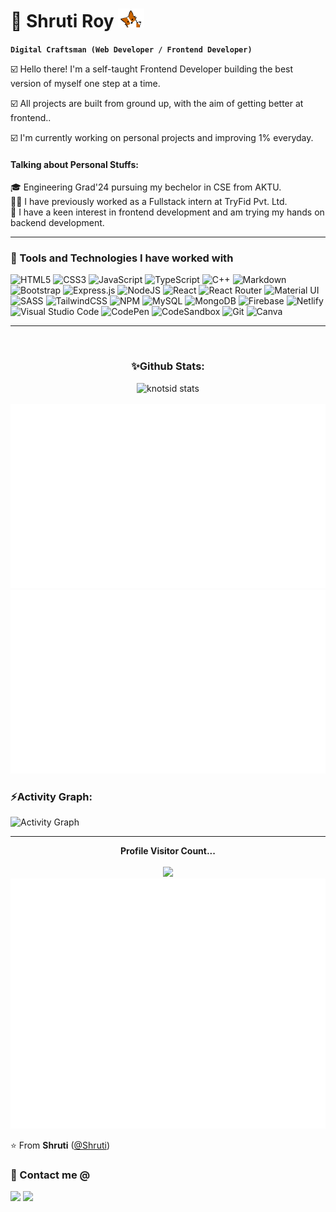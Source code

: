 # 🌌 Shruti Roy <img src="hello.png" height="30"  >

**`Digital Craftsman (Web Developer / Frontend Developer)`**

☑️ Hello there! I'm a self-taught Frontend Developer building the best version of myself one step at a time.

☑️ All projects are built from ground up, with the aim of getting better at frontend..

☑️ I'm currently working on personal projects and improving 1% everyday.
<br>

#### Talking about Personal Stuffs:

🎓 Engineering Grad'24 pursuing my bechelor in CSE from AKTU.<br/>
👨‍💻 I have previously worked as a Fullstack intern at TryFid Pvt. Ltd.<br/>
🎯 I have a keen interest in frontend development and am trying my hands on backend development.<br/>

---

### 🧰 Tools and Technologies I have worked with

![HTML5](https://img.shields.io/badge/html5-%23E34F26.svg?style=for-the-badge&logo=html5&logoColor=white)
![CSS3](https://img.shields.io/badge/css3-%231572B6.svg?style=for-the-badge&logo=css3&logoColor=white)
![JavaScript](https://img.shields.io/badge/javascript-%23323330.svg?style=for-the-badge&logo=javascript&logoColor=%23F7DF1E)
![TypeScript](https://img.shields.io/badge/typescript-%23007ACC.svg?style=for-the-badge&logo=typescript&logoColor=white)
![C++](https://img.shields.io/badge/c++-%2300599C.svg?style=for-the-badge&logo=c%2B%2B&logoColor=white)
![Markdown](https://img.shields.io/badge/markdown-%23000000.svg?style=for-the-badge&logo=markdown&logoColor=white)
![Bootstrap](https://img.shields.io/badge/bootstrap-%23563D7C.svg?style=for-the-badge&logo=bootstrap&logoColor=white)
![Express.js](https://img.shields.io/badge/express.js-%23404d59.svg?style=for-the-badge&logo=express&logoColor=%2361DAFB)
![NodeJS](https://img.shields.io/badge/node.js-6DA55F?style=for-the-badge&logo=node.js&logoColor=white)
![React](https://img.shields.io/badge/react-%2320232a.svg?style=for-the-badge&logo=react&logoColor=%2361DAFB)
![React Router](https://img.shields.io/badge/React_Router-CA4245?style=for-the-badge&logo=react-router&logoColor=white)
![Material UI](https://img.shields.io/badge/materialui-%230081CB.svg?style=for-the-badge&logo=material-ui&logoColor=white)
![SASS](https://img.shields.io/badge/SASS-hotpink.svg?style=for-the-badge&logo=SASS&logoColor=white)
![TailwindCSS](https://img.shields.io/badge/tailwindcss-%2338B2AC.svg?style=for-the-badge&logo=tailwind-css&logoColor=white)
![NPM](https://img.shields.io/badge/NPM-%23000000.svg?style=for-the-badge&logo=npm&logoColor=white)
![MySQL](https://img.shields.io/badge/mysql-%2300f.svg?style=for-the-badge&logo=mysql&logoColor=white)
![MongoDB](https://img.shields.io/badge/MongoDB-%234ea94b.svg?style=for-the-badge&logo=mongodb&logoColor=white)
![Firebase](https://img.shields.io/badge/firebase-%23039BE5.svg?style=for-the-badge&logo=firebase)
![Netlify](https://img.shields.io/badge/netlify-%23000000.svg?style=for-the-badge&logo=netlify&logoColor=#00C7B7)
![Visual Studio Code](https://img.shields.io/badge/Visual%20Studio%20Code-0078d7.svg?style=for-the-badge&logo=visual-studio-code&logoColor=white)
![CodePen](https://img.shields.io/badge/CodePen-white?style=for-the-badge&logo=codepen&logoColor=black)
![CodeSandbox](https://img.shields.io/badge/Codesandbox-040404?style=for-the-badge&logo=codesandbox&logoColor=DBDBDB)
![Git](https://img.shields.io/badge/git-%23F05033.svg?style=for-the-badge&logo=git&logoColor=white)
![Canva](https://img.shields.io/badge/Canva-%2300C4CC.svg?style=for-the-badge&logo=Canva&logoColor=white)
<br/>

---

<br/>

<p align = "center">
<h3 align="center">✨Github Stats:</h3>

<p align="center">
<img src = "https://github-readme-streak-stats.herokuapp.com?user=knotsid&theme=highcontrast&border_radius=0&stroke=EB5454&currStreakNum=3836EB&sideNums=8BEB55&sideLabels=EB8720" alt="knotsid stats" /><br><br>


<img src="https://raw.githubusercontent.com/knotsid/github-stats-gen/master/generated/overview.svg#gh-dark-mode-only"/>

<img src="https://raw.githubusercontent.com/knotsid/github-stats-gen/master/generated/languages.svg#gh-dark-mode-only"/>


 <h3 align="left">⚡Activity Graph:</h3>
  <img alt="Activity Graph" src="https://github-readme-activity-graph.vercel.app/graph?username=knotsid&theme=react-dark" />
</p>

---

<p align="center"> 
  <b>Profile Visitor Count...</b><br><br>
  <img src="https://profile-counter.glitch.me/knotsid/count.svg" /><br>
  <img src="hello.gif" height="400" autoplay>
  
</p>

⭐️ From **Shruti** ([@Shruti](https://github.com/))

### 🤝 Contact me @

<a target="_blank" href="https://www.linkedin.com/in/"><img src="https://img.shields.io/badge/-LinkedIn-0077B5?style=for-the-badge&logo=Linkedin&logoColor=white"></img></a>
<a target="_blank" href="mailto:@gmail.com"><img src="https://img.shields.io/badge/-Gmail-D14836?style=for-the-badge&logo=Gmail&logoColor=white"></img></a>
<br/>

[linkedin]: https://linkedin.com/in/
